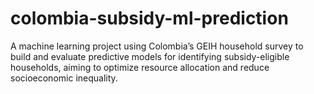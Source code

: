 # colombia-subsidy-ml-prediction
A machine learning project using Colombia’s GEIH household survey to build and evaluate predictive models for identifying subsidy-eligible households, aiming to optimize resource allocation and reduce socioeconomic inequality.
